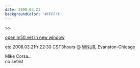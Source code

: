 ```yaml
---
date: 2008.03.21
backgroundColor: '#FFFFFF'
---
```


\>>

[open m50.net in new window  
](http://m50.net/)

etc 2008.03.21fr 22:30 CST3hours @ [WNUR](http://www.wnur.org/), Evanston-Chicago  

Mike Corsa...  
no setlist